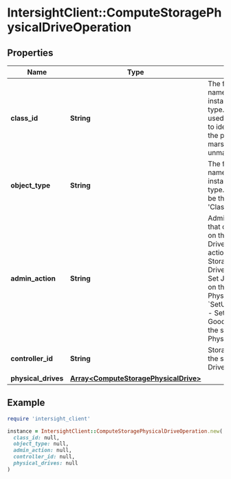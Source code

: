 # IntersightClient::ComputeStoragePhysicalDriveOperation

## Properties

| Name | Type | Description | Notes |
| ---- | ---- | ----------- | ----- |
| **class_id** | **String** | The fully-qualified name of the instantiated, concrete type. This property is used as a discriminator to identify the type of the payload when marshaling and unmarshaling data. | [default to &#39;compute.StoragePhysicalDriveOperation&#39;] |
| **object_type** | **String** | The fully-qualified name of the instantiated, concrete type. The value should be the same as the &#39;ClassId&#39; property. | [default to &#39;compute.StoragePhysicalDriveOperation&#39;] |
| **admin_action** | **String** | Administrative actions that can be performed on the Storage Physical Drives. * &#x60;None&#x60; - No action on the selected Storage Physical Drives. * &#x60;SetJbod&#x60; - Set Jbod action state on the selected Storage Physical Drives. * &#x60;SetUnconfiguredGood&#x60; - Set Unconfigured Good action state on the selected Storage Physical Drives. | [optional][default to &#39;None&#39;] |
| **controller_id** | **String** | Storage Controller Id of the storage Physical Drives of the server. | [optional] |
| **physical_drives** | [**Array&lt;ComputeStoragePhysicalDrive&gt;**](ComputeStoragePhysicalDrive.md) |  | [optional] |

## Example

```ruby
require 'intersight_client'

instance = IntersightClient::ComputeStoragePhysicalDriveOperation.new(
  class_id: null,
  object_type: null,
  admin_action: null,
  controller_id: null,
  physical_drives: null
)
```

